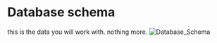 # Database schema
this is the data you will work with. nothing more.
![Database_Schema](https://github.com/KevMP/smart-home-automation/assets/100045145/98381c80-e3f7-48ee-ba62-df45cb531114)

